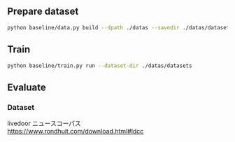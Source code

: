 ## Prepare dataset
```bash
python baseline/data.py build --dpath ./datas --savedir ./datas/datasets
```

## Train
```bash
python baseline/train.py run --dataset-dir ./datas/datasets
```

## Evaluate


### Dataset
livedoor ニュースコーパス  
https://www.rondhuit.com/download.html#ldcc
